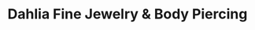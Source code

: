 ---
title: "Dahlia Fine Jewelry & Body Piercing"
url: /berry-hill/dahlia-fine-jewelry-and-body-piercing/
shop: jewelry
---